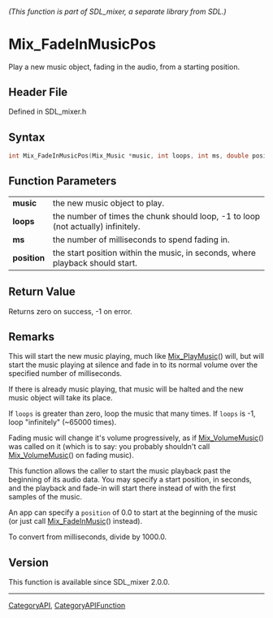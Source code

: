 ###### (This function is part of SDL_mixer, a separate library from SDL.)
# Mix_FadeInMusicPos

Play a new music object, fading in the audio, from a starting position.

## Header File

Defined in SDL_mixer.h

## Syntax

```c
int Mix_FadeInMusicPos(Mix_Music *music, int loops, int ms, double position);

```

## Function Parameters

|                  |                                                                                  |
| ---------------- | -------------------------------------------------------------------------------- |
| **music**        | the new music object to play.                                                    |
| **loops**        | the number of times the chunk should loop, -1 to loop (not actually) infinitely. |
| **ms**           | the number of milliseconds to spend fading in.                                   |
| **position**     | the start position within the music, in seconds, where playback should start.    |

## Return Value

Returns zero on success, -1 on error.

## Remarks

This will start the new music playing, much like
[Mix_PlayMusic](Mix_PlayMusic)() will, but will start the music playing at
silence and fade in to its normal volume over the specified number of
milliseconds.

If there is already music playing, that music will be halted and the new
music object will take its place.

If `loops` is greater than zero, loop the music that many times. If `loops`
is -1, loop "infinitely" (~65000 times).

Fading music will change it's volume progressively, as if
[Mix_VolumeMusic](Mix_VolumeMusic)() was called on it (which is to say: you
probably shouldn't call [Mix_VolumeMusic](Mix_VolumeMusic)() on fading
music).

This function allows the caller to start the music playback past the
beginning of its audio data. You may specify a start position, in seconds,
and the playback and fade-in will start there instead of with the first
samples of the music.

An app can specify a `position` of 0.0 to start at the beginning of the
music (or just call [Mix_FadeInMusic](Mix_FadeInMusic)() instead).

To convert from milliseconds, divide by 1000.0.

## Version

This function is available since SDL_mixer 2.0.0.

----
[CategoryAPI](CategoryAPI), [CategoryAPIFunction](CategoryAPIFunction)

